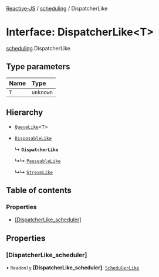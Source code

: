 [Reactive-JS](../README.md) / [scheduling](../modules/scheduling.md) / DispatcherLike

# Interface: DispatcherLike<T\>

[scheduling](../modules/scheduling.md).DispatcherLike

## Type parameters

| Name | Type |
| :------ | :------ |
| `T` | `unknown` |

## Hierarchy

- [`QueueLike`](util.QueueLike.md)<`T`\>

- [`DisposableLike`](util.DisposableLike.md)

  ↳ **`DispatcherLike`**

  ↳↳ [`PauseableLike`](scheduling.PauseableLike.md)

  ↳↳ [`StreamLike`](streaming.StreamLike.md)

## Table of contents

### Properties

- [[DispatcherLike\_scheduler]](scheduling.DispatcherLike.md#[dispatcherlike_scheduler])

## Properties

### [DispatcherLike\_scheduler]

• `Readonly` **[DispatcherLike\_scheduler]**: [`SchedulerLike`](scheduling.SchedulerLike.md)
